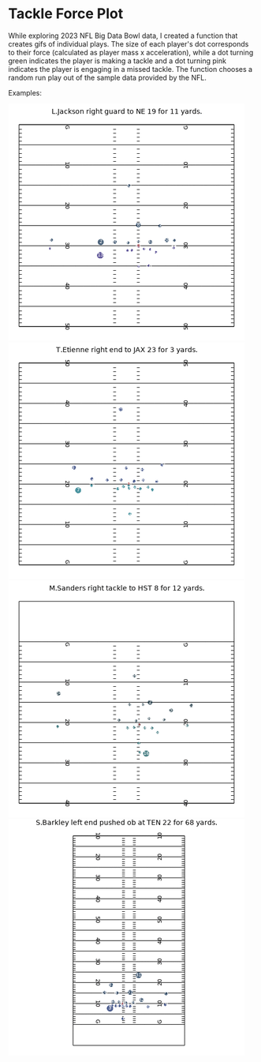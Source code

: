 # Tackle Force Plot

While exploring 2023 NFL Big Data Bowl data, I created a function that creates gifs of individual plays. The size of each player's dot corresponds to their force (calculated as player mass x acceleration), while a dot turning green indicates the player is making a tackle and a dot turning pink indicates the player is engaging in a missed tackle. The function chooses a random run play out of the sample data provided by the NFL.

Examples: 


![](lamar_gif.gif)
![](missed_tackle_gif.gif)
![](tackle_gif.gif)
![](assist_gif.gif)

